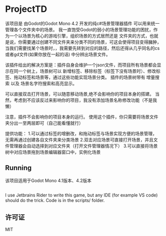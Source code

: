 # ProjectTD

该项目是 由Godot的Godot Mono 4.2 开发的纯c#场景管理器插件
可以用来统一管理各个文件夹中的场景。
我一直饱受Godot的弱小的场景管理功能的困扰，作为一个以场景为核心的游戏引擎，组织场景的方式居然还是
文件夹的方式，也就是说，你需要通过创建不同文件夹来分类不同的场景，可这会使得项目变得臃肿，
当我们需要找某个场景时，，我需要先转到对应的路径，然后还得从几乎同名的cs或者gd文件(如果你放在一起的话)
中分辨出场景文件。

该插件给出的解决方案是：插件自身会维护一个json文件，而项目所有场景都会显示在同一个树上，场景树可以
新增标签、移除标签（标签下没有场景时）、修改标签、拖动标签和场景等，通过这些功能实现场景分类。
插件的场景树带有 增量搜索 以及 场景名字符搜索和高亮显示。

可以直接双击打开场景，可以随意移动场景,绝不会影响你的项目本身的搭建。
当然，考虑到不应该反过来影响你的项目，我没有添加场景名称修改功能（不是我懒）

注意，插件不会影响你的项目本身的运行。
使用这个插件，你只需要将场景文件夹分出一至两层即可（自己能看懂就行）

提供功能：
1.可以通过标签的增删改，和拖动标签与场景实现方便的场景管理，
无需再通过创建各自文件夹来分类场景
2.双击对应场景可直接打开场景，并且文件管理器会自动选择到对应文件夹（打开文件管理器情况下）
3.可以直接将场景树中对应场景拖到场景编辑器窗口中，实例化场景

## Running

该项目适用于Godot Mono 4.1版本、4.2版本

## 

I use Jetbrains Rider to write this game, but any IDE (for example VS code) should do the trick. Code is in the scripts/ folder.



## 许可证

MIT